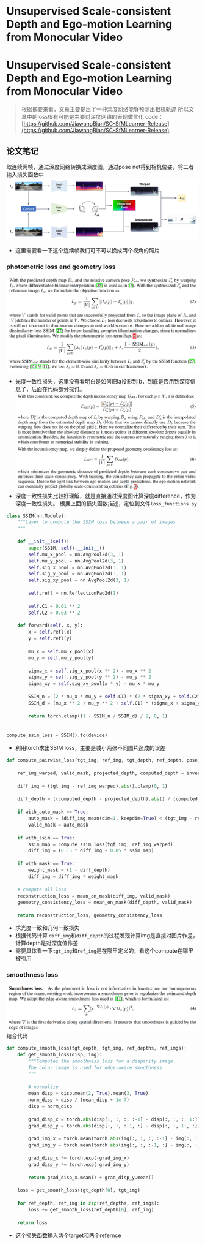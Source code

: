 # Unsupervised Scale-consistent Depth and Ego-motion Learning from Monocular Video


# Unsupervised Scale-consistent Depth and Ego-motion Learning from Monocular Video

> 根据摘要来看，文章主要提出了一种深度网络能够预测出相机轨迹
>  所以文章中的loss很有可能是主要对深度网络的表现做优化
>  code：[https://github.com/JiawangBian/SC-SfMLearner-Release](https://github.com/JiawangBian/SC-SfMLearner-Release)

## 论文笔记
取连续两帧，通过深度网络转换成深度图，通过pose net得到相机位姿，将二者输入损失函数中
![网络架构图](DraggedImage.png)
* 这里需要看一下这个连续帧我们可不可以换成两个视角的照片
### photometric loss and geometry loss
![phtotometric loss](DraggedImage-1.png)
* 光度一致性损失，这里没有看明白是如何把Ia投影到Ib，到底是否用到深度信息了，后面在代码部分探讨。
![geometry consistency loss](DraggedImage-2.png)
* 深度一致性损失比较好理解，就是直接通过深度图计算深度difference，作为深度一致性损失。
根据上面的损失函数描述，定位到文件`loss_functions.py`
```python
class SSIM(nn.Module):
    """Layer to compute the SSIM loss between a pair of images
    """

    def __init__(self):
        super(SSIM, self).__init__()
        self.mu_x_pool = nn.AvgPool2d(3, 1)
        self.mu_y_pool = nn.AvgPool2d(3, 1)
        self.sig_x_pool = nn.AvgPool2d(3, 1)
        self.sig_y_pool = nn.AvgPool2d(3, 1)
        self.sig_xy_pool = nn.AvgPool2d(3, 1)

        self.refl = nn.ReflectionPad2d(1)

        self.C1 = 0.01 ** 2
        self.C2 = 0.03 ** 2

    def forward(self, x, y):
        x = self.refl(x)
        y = self.refl(y)

        mu_x = self.mu_x_pool(x)
        mu_y = self.mu_y_pool(y)

        sigma_x = self.sig_x_pool(x ** 2) - mu_x ** 2
        sigma_y = self.sig_y_pool(y ** 2) - mu_y ** 2
        sigma_xy = self.sig_xy_pool(x * y) - mu_x * mu_y

        SSIM_n = (2 * mu_x * mu_y + self.C1) * (2 * sigma_xy + self.C2)
        SSIM_d = (mu_x ** 2 + mu_y ** 2 + self.C1) * (sigma_x + sigma_y + self.C2)

        return torch.clamp((1 - SSIM_n / SSIM_d) / 2, 0, 1)


compute_ssim_loss = SSIM().to(device)
```
* 利用torch求出SSIM loss，主要是减小两张不同图片造成的误差
```python
def compute_pairwise_loss(tgt_img, ref_img, tgt_depth, ref_depth, pose, intrinsic, with_ssim, with_mask, with_auto_mask, padding_mode):

    ref_img_warped, valid_mask, projected_depth, computed_depth = inverse_warp2(ref_img, tgt_depth, ref_depth, pose, intrinsic, padding_mode)

    diff_img = (tgt_img - ref_img_warped).abs().clamp(0, 1)

    diff_depth = ((computed_depth - projected_depth).abs() / (computed_depth + projected_depth)).clamp(0, 1)

    if with_auto_mask == True:
        auto_mask = (diff_img.mean(dim=1, keepdim=True) < (tgt_img - ref_img).abs().mean(dim=1, keepdim=True)).float() * valid_mask
        valid_mask = auto_mask

    if with_ssim == True:
        ssim_map = compute_ssim_loss(tgt_img, ref_img_warped)
        diff_img = (0.15 * diff_img + 0.85 * ssim_map)

    if with_mask == True:
        weight_mask = (1 - diff_depth)
        diff_img = diff_img * weight_mask

    # compute all loss
    reconstruction_loss = mean_on_mask(diff_img, valid_mask)
    geometry_consistency_loss = mean_on_mask(diff_depth, valid_mask)

    return reconstruction_loss, geometry_consistency_loss
```
* 求光度一致和几何一致损失
* 根据代码计算 `diff_img`和`diff_depth`的过程发现计算img是直接对图片作差，计算depth是对深度值作差
* 需要具体看一下`tgt_img`和`ref_img`是在哪里定义的，看这个compute在哪里被引用
### smoothness loss
![](DraggedImage-3.png)
结合代码
```python
def compute_smooth_loss(tgt_depth, tgt_img, ref_depths, ref_imgs):
    def get_smooth_loss(disp, img):
        """Computes the smoothness loss for a disparity image
        The color image is used for edge-aware smoothness
        """

        # normalize
        mean_disp = disp.mean(2, True).mean(3, True)
        norm_disp = disp / (mean_disp + 1e-7)
        disp = norm_disp

        grad_disp_x = torch.abs(disp[:, :, :, :-1] - disp[:, :, :, 1:])
        grad_disp_y = torch.abs(disp[:, :, :-1, :] - disp[:, :, 1:, :])

        grad_img_x = torch.mean(torch.abs(img[:, :, :, :-1] - img[:, :, :, 1:]), 1, keepdim=True)
        grad_img_y = torch.mean(torch.abs(img[:, :, :-1, :] - img[:, :, 1:, :]), 1, keepdim=True)

        grad_disp_x *= torch.exp(-grad_img_x)
        grad_disp_y *= torch.exp(-grad_img_y)

        return grad_disp_x.mean() + grad_disp_y.mean()

    loss = get_smooth_loss(tgt_depth[0], tgt_img)

    for ref_depth, ref_img in zip(ref_depths, ref_imgs):
        loss += get_smooth_loss(ref_depth[0], ref_img)

    return loss
```
* 这个损失函数输入两个target和两个refernce

